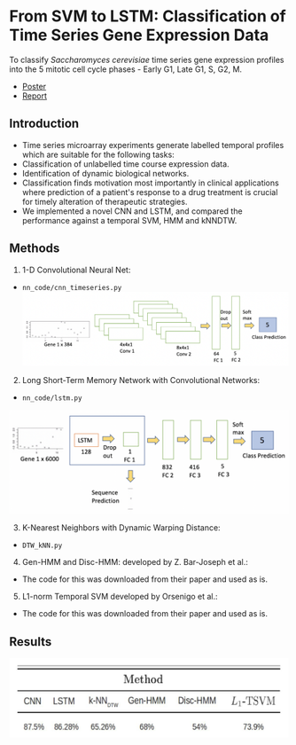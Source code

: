 # From SVM to LSTM: Classification of Time Series Gene Expression Data

To classify *Saccharomyces cerevisiae* time series gene expression profiles
into the 5 mitotic cell cycle phases - Early G1, Late G1, S, G2, M.

* [Poster](poster.pdf)
* [Report](report.pdf)

## Introduction

* Time series microarray experiments generate labelled temporal profiles which are
suitable for the following tasks:
 * Classification of unlabelled time course expression data.
 * Identification of dynamic biological networks.
* Classification finds motivation most importantly in clinical applications where
prediction of a patient's response to a drug treatment is crucial for timely alteration
of therapeutic strategies.
* We implemented a novel CNN and LSTM, and compared the performance against
a temporal SVM, HMM and kNNDTW.

## Methods

1. 1-D Convolutional Neural Net:
 * `nn_code/cnn_timeseries.py`
![](figures/cnn.png)

2. Long Short-Term Memory Network with Convolutional
Networks: 
 * `nn_code/lstm.py`
 
![](figures/lstm.png)

3. K-Nearest Neighbors with
Dynamic Warping Distance: 
 * `DTW_kNN.py`

4. Gen-HMM and Disc-HMM: developed by Z.
Bar-Joseph et al.: 
 * The code for this was downloaded from their paper and used as is.

5. L1-norm Temporal SVM developed by Orsenigo et al.:
 * The code for this was downloaded from their paper and used as is.

## Results

![](figures/results.png)
